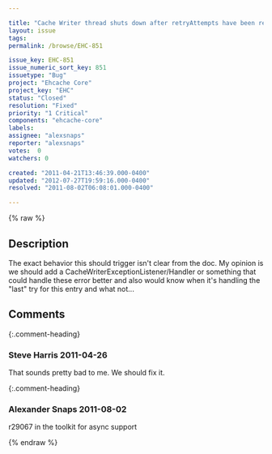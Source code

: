 ```yaml
---

title: "Cache Writer thread shuts down after retryAttempts have been reached"
layout: issue
tags: 
permalink: /browse/EHC-851

issue_key: EHC-851
issue_numeric_sort_key: 851
issuetype: "Bug"
project: "Ehcache Core"
project_key: "EHC"
status: "Closed"
resolution: "Fixed"
priority: "1 Critical"
components: "ehcache-core"
labels: 
assignee: "alexsnaps"
reporter: "alexsnaps"
votes:  0
watchers: 0

created: "2011-04-21T13:46:39.000-0400"
updated: "2012-07-27T19:59:16.000-0400"
resolved: "2011-08-02T06:08:01.000-0400"

---
```




{% raw %}



## Description

<div markdown="1" class="description">

The exact behavior this should trigger isn't clear from the doc.
My opinion is we should add a CacheWriterExceptionListener/Handler or something that could handle these error better and also would know when it's handling the "last" try for this entry and what not... 

</div>

## Comments


{:.comment-heading}
### **Steve Harris** <span class="date">2011-04-26</span>

<div markdown="1" class="comment">

That sounds pretty bad to me. We should fix it.

</div>


{:.comment-heading}
### **Alexander Snaps** <span class="date">2011-08-02</span>

<div markdown="1" class="comment">

r29067 in the toolkit for async support

</div>



{% endraw %}
